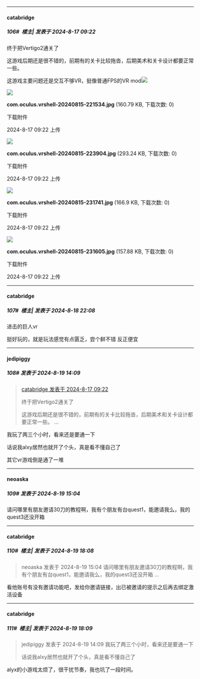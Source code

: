 ﻿
*****

####  catabridge  
##### 106#         楼主| 发表于 2024-8-17 09:22

终于把Vertigo2通关了

这游戏后期还是很不错的，前期有的关卡比较拖沓，后期美术和关卡设计都要正常一些。

这游戏主要问题还是交互不够VR，挺像普通FPS的VR mod<img src="https://static.saraba1st.com/image/smiley/face2017/037.png" referrerpolicy="no-referrer">

<img src="https://img.saraba1st.com/forum/202408/17/092229wrod2m87d8j6833f.jpg" referrerpolicy="no-referrer">

<strong>com.oculus.vrshell-20240815-221534.jpg</strong> (160.79 KB, 下载次数: 0)

下载附件

2024-8-17 09:22 上传

<img src="https://img.saraba1st.com/forum/202408/17/092229cbj1u451jju15m44.jpg" referrerpolicy="no-referrer">

<strong>com.oculus.vrshell-20240815-223904.jpg</strong> (293.24 KB, 下载次数: 0)

下载附件

2024-8-17 09:22 上传

<img src="https://img.saraba1st.com/forum/202408/17/092230ptw59tkhe6g5tlt0.jpg" referrerpolicy="no-referrer">

<strong>com.oculus.vrshell-20240815-231741.jpg</strong> (166.9 KB, 下载次数: 0)

下载附件

2024-8-17 09:22 上传

<img src="https://img.saraba1st.com/forum/202408/17/092229rojrrkjfjc5657gz.jpg" referrerpolicy="no-referrer">

<strong>com.oculus.vrshell-20240815-231605.jpg</strong> (157.88 KB, 下载次数: 0)

下载附件

2024-8-17 09:22 上传


*****

####  catabridge  
##### 107#         楼主| 发表于 2024-8-18 22:08

进击的巨人vr

挺好玩的，就是玩法感觉有点匮乏，尝个鲜不错 反正便宜


*****

####  jedipiggy  
##### 108#       发表于 2024-8-19 14:09

<blockquote><a href="httphttps://bbs.saraba1st.com/2b/forum.php?mod=redirect&amp;goto=findpost&amp;pid=65919191&amp;ptid=2164270" target="_blank">catabridge 发表于 2024-8-17 09:22</a>

终于把Vertigo2通关了

这游戏后期还是很不错的，前期有的关卡比较拖沓，后期美术和关卡设计都要正常一些。 ...</blockquote>
我玩了两三个小时，看来还是要通一下

话说我alxy居然也就开了个头，真是看不懂自己了 

其它vr游戏倒是通了一堆


*****

####  neoaska  
##### 109#       发表于 2024-8-19 15:04

请问哪里有朋友邀请30刀的教程啊，我有个朋友有台quest1，能邀请我么，我的quest3还没开箱


*****

####  catabridge  
##### 110#         楼主| 发表于 2024-8-19 18:08

<blockquote>neoaska 发表于 2024-8-19 15:04
请问哪里有朋友邀请30刀的教程啊，我有个朋友有台quest1，能邀请我么，我的quest3还没开箱 ...</blockquote>
看他账号有没有邀请功能吧，发给你邀请链接，出已被邀请的提示之后再去绑定激活设备

*****

####  catabridge  
##### 111#         楼主| 发表于 2024-8-19 18:09

<blockquote>jedipiggy 发表于 2024-8-19 14:09
我玩了两三个小时，看来还是要通一下

话说我alxy居然也就开了个头，真是看不懂自己了 
</blockquote>
alyx的小游戏太烦了，很干扰节奏，我也坑了一段时间。

